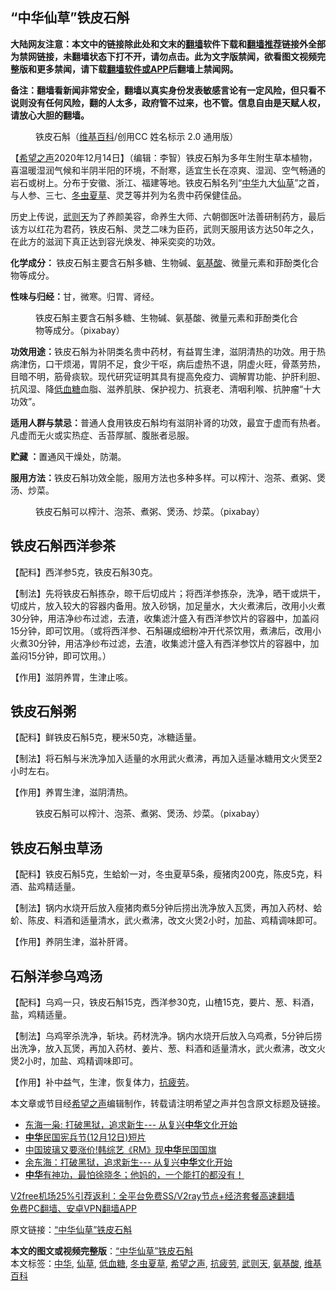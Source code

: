  <h2>“中华仙草”铁皮石斛</h2> <p class="notice"><b>大陆网友注意：本文中的链接除此处和文末的<a href="https://github.com/bannedbook/fanqiang" >翻墙</a>软件下载和<a href="https://github.com/killgcd/justmysocks/blob/master/README.md">翻墙推荐</a>链接外全部为禁网链接，未翻墙状态下打不开，请勿点击。此为文字版禁闻，欲看图文视频完整版和更多禁闻，请下载<a href="https://github.com/bannedbook/fanqiang">翻墙软件或APP</a>后翻墙上禁闻网。</p><p>备注：翻墙看新闻非常安全，翻墙以真实身份发表敏感言论有一定风险，但只看不说则没有任何风险，翻的人太多，政府管不过来，也不管。信息自由是天赋人权，请放心大胆的翻墙。</b></p>  <div class="entry"> <figure><figcaption>铁皮石斛（<a href="https://www.bannedbook.org/bnews/tag/%e7%bb%b4%e5%9f%ba%e7%99%be%e7%a7%91/" class="st_tag internal_tag" rel="tag" title="标签 维基百科 下的日志">维基百科</a>/创用CC 姓名标示 2.0 通用版）</figcaption></figure> <p>【<span class='wp_keywordlink_affiliate'><a href="https://www.soundofhope.org" title="希望之声" target="_blank">希望之声</a></span>2020年12月14日】（编辑：李智）铁皮石斛为多年生附生草本植物，喜温暖湿润气候和半阴半阳的环境，不耐寒，适宜生长在凉爽、湿润、空气畅通的岩石或树上。分布于安徽、浙江、福建等地。铁皮石斛名列“<a href="https://www.bannedbook.org/bnews/tag/%E4%B8%AD%E5%8D%8E/" class="st_tag internal_tag" rel="tag" title="标签 中华 下的日志">中华</a>九大<a href="https://www.bannedbook.org/bnews/tag/%E4%BB%99%E8%8D%89/" class="st_tag internal_tag" rel="tag" title="标签 仙草 下的日志">仙草</a>”之首，与人参、三七、<a href="https://www.bannedbook.org/bnews/tag/%e5%86%ac%e8%99%ab%e5%a4%8f%e8%8d%89/" class="st_tag internal_tag" rel="tag" title="标签 冬虫夏草 下的日志">冬虫夏草</a>、灵芝等并列为名贵中药保健佳品。</p> <p>历史上传说，<a href="https://www.bannedbook.org/bnews/tag/%e6%ad%a6%e5%88%99%e5%a4%a9/" class="st_tag internal_tag" rel="tag" title="标签 武则天 下的日志">武则天</a>为了养颜美容，命养生大师、六朝御医叶法善研制药方，最后该方以红花为君药，铁皮石斛、灵芝二味为臣药，武则天服用该方达50年之久，在此方的滋润下真正达到容光焕发、神采奕奕的功效。</p> <p><strong>化学成分： </strong>铁皮石斛主要含石斛多糖、生物碱、<a href="https://www.bannedbook.org/bnews/tag/%E6%B0%A8%E5%9F%BA%E9%85%B8/" class="st_tag internal_tag" rel="tag" title="标签 氨基酸 下的日志">氨基酸</a>、微量元素和菲酚类化合物等成分。</p> <p><strong>性味与归经：</strong>甘，微寒。归胃、肾经。</p> <figure><figcaption>铁皮石斛主要含石斛多糖、生物碱、氨基酸、微量元素和菲酚类化合物等成分。（pixabay）</figcaption></figure> <p><strong>功效用途：</strong>铁皮石斛为补阴类名贵中药材，有益胃生津，滋阴清热的功效。用于热病津伤，口干烦渴，胃阴不足，食少干呕，病后虚热不退，阴虚火旺，骨蒸劳热，目暗不明，筋骨痰软。现代研究证明其具有提高免疫力、调解胃功能、护肝利胆、抗风湿、降<a href="https://www.bannedbook.org/bnews/tag/%E4%BD%8E%E8%A1%80%E7%B3%96/" class="st_tag internal_tag" rel="tag" title="标签 低血糖 下的日志">低血糖</a>血脂、滋养肌肤、保护视力、抗衰老、清咽利喉、抗肿瘤“十大功效”。</p>  <p><strong>适用人群与禁忌：</strong>普通人食用铁皮石斛均有滋阴补肾的功效，最宜于虚而有热者。凡虚而无火或实热症、舌苔厚腻、腹胀者忌服。</p> <p><strong>贮藏 ：</strong>置通风干燥处，防潮。</p> <p><strong>服用方法：</strong>铁皮石斛功效全能，服用方法也多种多样。可以榨汁、泡茶、煮粥、煲汤、炒菜。</p> <figure><figcaption>铁皮石斛可以榨汁、泡茶、煮粥、煲汤、炒菜。（pixabay）</figcaption></figure> <h2>铁皮石斛西洋参茶</h2> <p>【配料】西洋参5克，铁皮石斛30克。</p> <p>【制法】先将铁皮石斛拣杂，晾干后切成片；将西洋参拣杂，洗净，晒干或烘干，切成片，放入较大的容器内备用。放入砂锅，加足量水，大火煮沸后，改用小火煮30分钟，用洁净纱布过滤，去渣，收集滤汁盛入有西洋参饮片的容器中，加盖闷15分钟，即可饮用。（或将西洋参、石斛碾成细粉冲开代茶饮用，煮沸后，改用小火煮30分钟，用洁净纱布过滤，去渣，收集滤汁盛入有西洋参饮片的容器中，加盖闷15分钟，即可饮用。）</p>  <p>【作用】滋阴养胃，生津止咳。</p> <h2>铁皮石斛粥</h2> <p>【配料】鲜铁皮石斛5克，粳米50克，冰糖适量。</p> <p>【制法】将石斛与米洗净加入适量的水用武火煮沸，再加入适量冰糖用文火煲至2小时左右。</p> <p>【作用】养胃生津，滋阴清热。</p> <figure><figcaption>铁皮石斛可以榨汁、泡茶、煮粥、煲汤、炒菜。（pixabay）</figcaption></figure> <h2>铁皮石斛虫草汤</h2> <p>【配料】铁皮石斛5克，生蛤蚧一对，冬虫夏草5条，瘦猪肉200克，陈皮5克，料酒、盐鸡精适量。</p>  <p>【制法】锅内水烧开后放入瘦猪肉煮5分钟后捞出洗净放入瓦煲，再加入药材、蛤蚧、陈皮、料酒和适量清水，武火煮沸，改文火煲2小时，加盐、鸡精调味即可。</p> <p>【作用】养阴生津，滋补肝肾。</p> <h2>石斛洋参乌鸡汤</h2> <p>【配料】乌鸡一只，铁皮石斛15克，西洋参30克，山楂15克，要片、葱、料酒，盐，鸡精适量。</p> <p>【制法】乌鸡宰杀洗净，斩块。药材洗净。锅内水烧开后放入乌鸡煮，5分钟后捞出洗净，放入瓦煲，再加入药材、姜片、葱、料酒和适量清水，武火煮沸，改文火煲2小时，加盐、鸡精调味即可。</p> <p>【作用】补中益气，生津，恢复体力，<a href="https://www.bannedbook.org/bnews/tag/%e6%8a%97%e7%96%b2%e5%8a%b3/" class="st_tag internal_tag" rel="tag" title="标签 抗疲劳 下的日志">抗疲劳</a>。</p>  <p>本文章或节目经<a href="https://www.bannedbook.org/bnews/tag/%e5%b8%8c%e6%9c%9b%e4%b9%8b%e5%a3%b0/" class="st_tag internal_tag" rel="tag" title="标签 希望之声 下的日志">希望之声</a>编辑制作，转载请注明希望之声并包含原文标题及链接。</p> <ul class='op-related-articles' title='相关阅读'> <li><a href='https://www.bannedbook.org/bnews/ssgc/20201213/1446865.html' target='_blank'>东海一枭: 打破黑狱，追求新生--- 从复兴<b>中华</b>文化开始</a></li> <li><a href='https://www.bannedbook.org/bnews/bannedvideo/20201211/1445971.html' target='_blank'><b>中华</b>民国宪兵节(12月12日)短片</a></li> <li><a href='https://www.bannedbook.org/bnews/comments/20201208/1443775.html' target='_blank'>中国玻璃又要涨价!韩综艺《RM》现<b>中华</b>民国国旗</a></li> <li><a href='https://www.bannedbook.org/bnews/baitai/20201204/1442170.html' target='_blank'>余东海：打破黑狱，追求新生--- 从复兴<b>中华</b>文化开始</a></li> <li><a href='https://www.bannedbook.org/bnews/bannedvideo/20201130/1439261.html' target='_blank'><b>中华</b>有神功，最怕徐晓冬；他妈的，一个能打的都没有！</a></li> </ul> <p class="texttj"> <a href="https://github.com/bannedbook/fanqiang/wiki/V2ray%E6%9C%BA%E5%9C%BA" target="_blank">V2free机场25%引荐返利：全平台免费SS/V2ray节点+经济套餐高速翻墙</a><br/> <a href="https://github.com/bannedbook/fanqiang/wiki/%E7%A6%81%E9%97%BB%E7%BD%91%E5%AE%89%E5%8D%93%E7%BF%BB%E5%A2%99%E6%96%B0%E9%97%BBAPP" target="_blank">免费PC翻墙、安卓VPN翻墙APP</a></p><p>原文链接：<a class="src_link"  href="https://www.soundofhope.org/post/377038" target="_blank">“中华仙草”铁皮石斛</a></p><a name='sharetosocial'></a>       <div><b>本文的图文或视频完整版</b>：<a href='https://www.bannedbook.org/bnews/comments/20201215/1447836.html'>“中华仙草”铁皮石斛</a></div>  </div><!--END ENTRY--> <div class="postfooter"> <div>本文标签：<a href="https://www.bannedbook.org/bnews/tag/%E4%B8%AD%E5%8D%8E/" rel="tag">中华</a>, <a href="https://www.bannedbook.org/bnews/tag/%E4%BB%99%E8%8D%89/" rel="tag">仙草</a>, <a href="https://www.bannedbook.org/bnews/tag/%E4%BD%8E%E8%A1%80%E7%B3%96/" rel="tag">低血糖</a>, <a href="https://www.bannedbook.org/bnews/tag/%e5%86%ac%e8%99%ab%e5%a4%8f%e8%8d%89/" rel="tag">冬虫夏草</a>, <a href="https://www.bannedbook.org/bnews/tag/%e5%b8%8c%e6%9c%9b%e4%b9%8b%e5%a3%b0/" rel="tag">希望之声</a>, <a href="https://www.bannedbook.org/bnews/tag/%e6%8a%97%e7%96%b2%e5%8a%b3/" rel="tag">抗疲劳</a>, <a href="https://www.bannedbook.org/bnews/tag/%e6%ad%a6%e5%88%99%e5%a4%a9/" rel="tag">武则天</a>, <a href="https://www.bannedbook.org/bnews/tag/%E6%B0%A8%E5%9F%BA%E9%85%B8/" rel="tag">氨基酸</a>, <a href="https://www.bannedbook.org/bnews/tag/%e7%bb%b4%e5%9f%ba%e7%99%be%e7%a7%91/" rel="tag">维基百科</a></div>  </div><!--END POSTFOOTER--> 